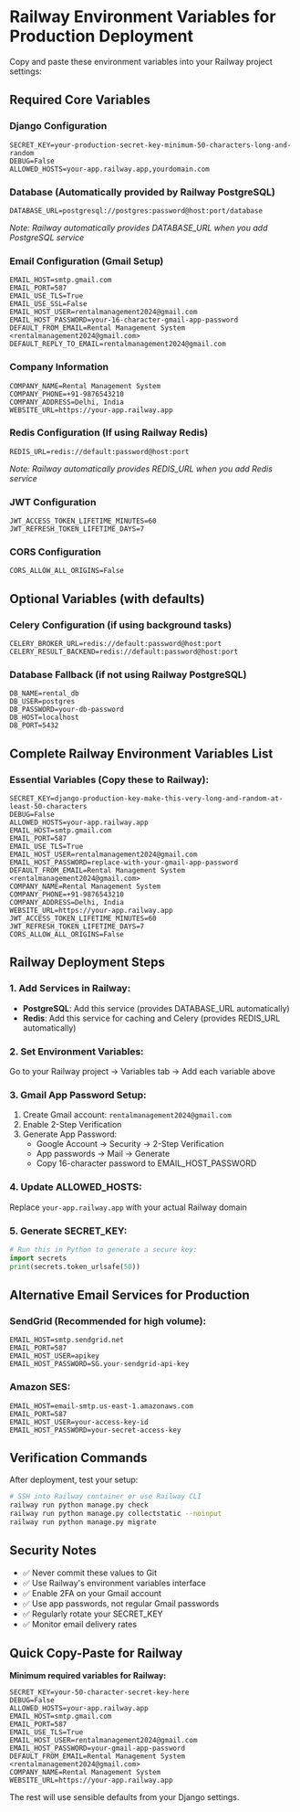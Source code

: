 # Railway Environment Variables for Production Deployment

Copy and paste these environment variables into your Railway project settings:

## Required Core Variables

### Django Configuration
```
SECRET_KEY=your-production-secret-key-minimum-50-characters-long-and-random
DEBUG=False
ALLOWED_HOSTS=your-app.railway.app,yourdomain.com
```

### Database (Automatically provided by Railway PostgreSQL)
```
DATABASE_URL=postgresql://postgres:password@host:port/database
```
*Note: Railway automatically provides DATABASE_URL when you add PostgreSQL service*

### Email Configuration (Gmail Setup)
```
EMAIL_HOST=smtp.gmail.com
EMAIL_PORT=587
EMAIL_USE_TLS=True
EMAIL_USE_SSL=False
EMAIL_HOST_USER=rentalmanagement2024@gmail.com
EMAIL_HOST_PASSWORD=your-16-character-gmail-app-password
DEFAULT_FROM_EMAIL=Rental Management System <rentalmanagement2024@gmail.com>
DEFAULT_REPLY_TO_EMAIL=rentalmanagement2024@gmail.com
```

### Company Information
```
COMPANY_NAME=Rental Management System
COMPANY_PHONE=+91-9876543210
COMPANY_ADDRESS=Delhi, India
WEBSITE_URL=https://your-app.railway.app
```

### Redis Configuration (If using Railway Redis)
```
REDIS_URL=redis://default:password@host:port
```
*Note: Railway automatically provides REDIS_URL when you add Redis service*

### JWT Configuration
```
JWT_ACCESS_TOKEN_LIFETIME_MINUTES=60
JWT_REFRESH_TOKEN_LIFETIME_DAYS=7
```

### CORS Configuration
```
CORS_ALLOW_ALL_ORIGINS=False
```

## Optional Variables (with defaults)

### Celery Configuration (if using background tasks)
```
CELERY_BROKER_URL=redis://default:password@host:port
CELERY_RESULT_BACKEND=redis://default:password@host:port
```

### Database Fallback (if not using Railway PostgreSQL)
```
DB_NAME=rental_db
DB_USER=postgres
DB_PASSWORD=your-db-password
DB_HOST=localhost
DB_PORT=5432
```

## Complete Railway Environment Variables List

### Essential Variables (Copy these to Railway):
```
SECRET_KEY=django-production-key-make-this-very-long-and-random-at-least-50-characters
DEBUG=False
ALLOWED_HOSTS=your-app.railway.app
EMAIL_HOST=smtp.gmail.com
EMAIL_PORT=587
EMAIL_USE_TLS=True
EMAIL_HOST_USER=rentalmanagement2024@gmail.com
EMAIL_HOST_PASSWORD=replace-with-your-gmail-app-password
DEFAULT_FROM_EMAIL=Rental Management System <rentalmanagement2024@gmail.com>
COMPANY_NAME=Rental Management System
COMPANY_PHONE=+91-9876543210
COMPANY_ADDRESS=Delhi, India
WEBSITE_URL=https://your-app.railway.app
JWT_ACCESS_TOKEN_LIFETIME_MINUTES=60
JWT_REFRESH_TOKEN_LIFETIME_DAYS=7
CORS_ALLOW_ALL_ORIGINS=False
```

## Railway Deployment Steps

### 1. Add Services in Railway:
- **PostgreSQL**: Add this service (provides DATABASE_URL automatically)
- **Redis**: Add this service for caching and Celery (provides REDIS_URL automatically)

### 2. Set Environment Variables:
Go to your Railway project → Variables tab → Add each variable above

### 3. Gmail App Password Setup:
1. Create Gmail account: `rentalmanagement2024@gmail.com`
2. Enable 2-Step Verification
3. Generate App Password:
   - Google Account → Security → 2-Step Verification
   - App passwords → Mail → Generate
   - Copy 16-character password to EMAIL_HOST_PASSWORD

### 4. Update ALLOWED_HOSTS:
Replace `your-app.railway.app` with your actual Railway domain

### 5. Generate SECRET_KEY:
```python
# Run this in Python to generate a secure key:
import secrets
print(secrets.token_urlsafe(50))
```

## Alternative Email Services for Production

### SendGrid (Recommended for high volume):
```
EMAIL_HOST=smtp.sendgrid.net
EMAIL_PORT=587
EMAIL_HOST_USER=apikey
EMAIL_HOST_PASSWORD=SG.your-sendgrid-api-key
```

### Amazon SES:
```
EMAIL_HOST=email-smtp.us-east-1.amazonaws.com
EMAIL_PORT=587
EMAIL_HOST_USER=your-access-key-id
EMAIL_HOST_PASSWORD=your-secret-access-key
```

## Verification Commands

After deployment, test your setup:
```bash
# SSH into Railway container or use Railway CLI
railway run python manage.py check
railway run python manage.py collectstatic --noinput
railway run python manage.py migrate
```

## Security Notes

- ✅ Never commit these values to Git
- ✅ Use Railway's environment variables interface
- ✅ Enable 2FA on your Gmail account
- ✅ Use app passwords, not regular Gmail passwords
- ✅ Regularly rotate your SECRET_KEY
- ✅ Monitor email delivery rates

## Quick Copy-Paste for Railway

**Minimum required variables for Railway:**
```
SECRET_KEY=your-50-character-secret-key-here
DEBUG=False
ALLOWED_HOSTS=your-app.railway.app
EMAIL_HOST=smtp.gmail.com
EMAIL_PORT=587
EMAIL_USE_TLS=True
EMAIL_HOST_USER=rentalmanagement2024@gmail.com
EMAIL_HOST_PASSWORD=your-gmail-app-password
DEFAULT_FROM_EMAIL=Rental Management System <rentalmanagement2024@gmail.com>
COMPANY_NAME=Rental Management System
WEBSITE_URL=https://your-app.railway.app
```

The rest will use sensible defaults from your Django settings.
